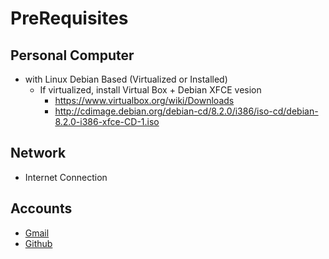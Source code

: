 PreRequisites
==

## Personal Computer

- with Linux Debian Based (Virtualized or Installed)
  - If virtualized, install Virtual Box + Debian XFCE vesion
    - https://www.virtualbox.org/wiki/Downloads
    - http://cdimage.debian.org/debian-cd/8.2.0/i386/iso-cd/debian-8.2.0-i386-xfce-CD-1.iso

## Network

- Internet Connection

## Accounts

- [Gmail](https://gmail.com)
- [Github](https://github.com/)
 

